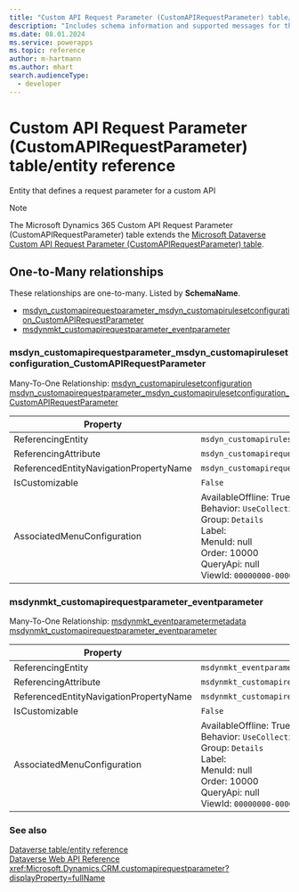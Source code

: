 ```yaml
---
title: "Custom API Request Parameter (CustomAPIRequestParameter) table/entity reference (Microsoft Dynamics 365)"
description: "Includes schema information and supported messages for the Custom API Request Parameter (CustomAPIRequestParameter) table/entity with Microsoft Dynamics 365."
ms.date: 08.01.2024
ms.service: powerapps
ms.topic: reference
author: m-hartmann
ms.author: mhart
search.audienceType: 
  - developer
---
```


# Custom API Request Parameter (CustomAPIRequestParameter) table/entity reference

Entity that defines a request parameter for a custom API

> [!NOTE]
> The Microsoft Dynamics 365 Custom API Request Parameter (CustomAPIRequestParameter) table extends the [Microsoft Dataverse Custom API Request Parameter (CustomAPIRequestParameter) table](/power-apps/developer/data-platform/reference/entities/customapirequestparameter).




## One-to-Many relationships

These relationships are one-to-many. Listed by **SchemaName**.

- [msdyn_customapirequestparameter_msdyn_customapirulesetconfiguration_CustomAPIRequestParameter](#BKMK_msdyn_customapirequestparameter_msdyn_customapirulesetconfiguration_CustomAPIRequestParameter)
- [msdynmkt_customapirequestparameter_eventparameter](#BKMK_msdynmkt_customapirequestparameter_eventparameter)

### <a name="BKMK_msdyn_customapirequestparameter_msdyn_customapirulesetconfiguration_CustomAPIRequestParameter"></a> msdyn_customapirequestparameter_msdyn_customapirulesetconfiguration_CustomAPIRequestParameter

Many-To-One Relationship: [msdyn_customapirulesetconfiguration msdyn_customapirequestparameter_msdyn_customapirulesetconfiguration_CustomAPIRequestParameter](msdyn_customapirulesetconfiguration.md#BKMK_msdyn_customapirequestparameter_msdyn_customapirulesetconfiguration_CustomAPIRequestParameter)

|Property|Value|
|---|---|
|ReferencingEntity|`msdyn_customapirulesetconfiguration`|
|ReferencingAttribute|`msdyn_customapirequestparameter`|
|ReferencedEntityNavigationPropertyName|`msdyn_customapirequestparameter_msdyn_customapirulesetconfiguration_CustomAPIRequestParameter`|
|IsCustomizable|`False`|
|AssociatedMenuConfiguration|AvailableOffline: True<br />Behavior: `UseCollectionName`<br />Group: `Details`<br />Label: <br />MenuId: null<br />Order: 10000<br />QueryApi: null<br />ViewId: `00000000-0000-0000-0000-000000000000`|

### <a name="BKMK_msdynmkt_customapirequestparameter_eventparameter"></a> msdynmkt_customapirequestparameter_eventparameter

Many-To-One Relationship: [msdynmkt_eventparametermetadata msdynmkt_customapirequestparameter_eventparameter](msdynmkt_eventparametermetadata.md#BKMK_msdynmkt_customapirequestparameter_eventparameter)

|Property|Value|
|---|---|
|ReferencingEntity|`msdynmkt_eventparametermetadata`|
|ReferencingAttribute|`msdynmkt_customapirequestparameterid`|
|ReferencedEntityNavigationPropertyName|`msdynmkt_customapirequestparameter_eventparameter`|
|IsCustomizable|`False`|
|AssociatedMenuConfiguration|AvailableOffline: True<br />Behavior: `UseCollectionName`<br />Group: `Details`<br />Label: <br />MenuId: null<br />Order: 10000<br />QueryApi: null<br />ViewId: `00000000-0000-0000-0000-000000000000`|



### See also

[Dataverse table/entity reference](../about-entity-reference.md)  
[Dataverse Web API Reference](/power-apps/developer/data-platform/webapi/reference/about)   
<xref:Microsoft.Dynamics.CRM.customapirequestparameter?displayProperty=fullName>

